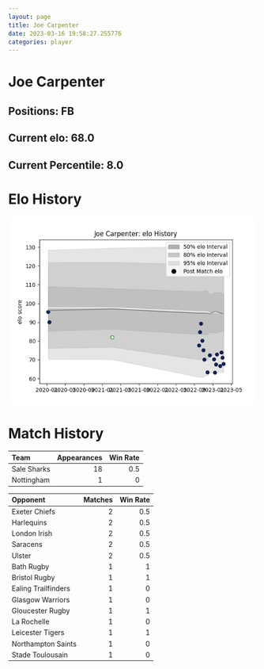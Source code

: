 ```yaml
---  
layout: page  
title: Joe Carpenter  
date: 2023-03-16 19:58:27.255776  
categories: player  
---
```

# Joe Carpenter

## Positions: FB

## Current elo: 68.0

## Current Percentile: 8.0

# Elo History


![elo history](history_JoeCarpenter.png)
# Match History


| Team        |   Appearances |   Win Rate |
|:------------|--------------:|-----------:|
| Sale Sharks |            18 |        0.5 |
| Nottingham  |             1 |        0   |

| Opponent            |   Matches |   Win Rate |
|:--------------------|----------:|-----------:|
| Exeter Chiefs       |         2 |        0.5 |
| Harlequins          |         2 |        0.5 |
| London Irish        |         2 |        0.5 |
| Saracens            |         2 |        0.5 |
| Ulster              |         2 |        0.5 |
| Bath Rugby          |         1 |        1   |
| Bristol Rugby       |         1 |        1   |
| Ealing Trailfinders |         1 |        0   |
| Glasgow Warriors    |         1 |        0   |
| Gloucester Rugby    |         1 |        1   |
| La Rochelle         |         1 |        0   |
| Leicester Tigers    |         1 |        1   |
| Northampton Saints  |         1 |        0   |
| Stade Toulousain    |         1 |        0   |